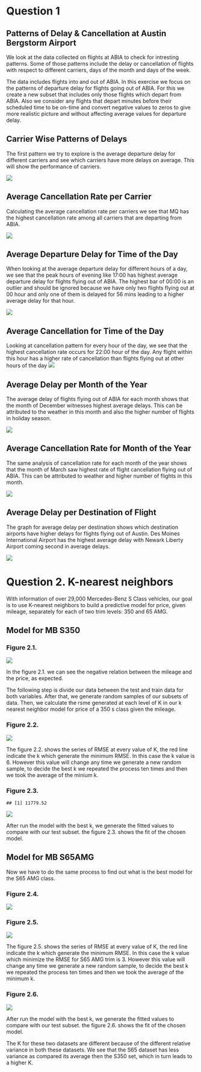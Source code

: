Question 1
==========

Patterns of Delay & Cancellation at Austin Bergstorm Airport
------------------------------------------------------------

We look at the data collected on flights at ABIA to check for intresting
patterns. Some of those patterns include the delay or cancellation of
flights with respect to different carriers, days of the month and days
of the week.

The data includes flights into and out of ABIA. In this exercise we
focus on the patterns of departure delay for flights going out of ABIA.
For this we create a new subset that includes only those flights which
depart from ABIA. Also we consider any flights that depart minutes
before their scheduled time to be on-time and convert negative values to
zeros to give more realistic picture and without affecting average
values for departure delay.

Carrier Wise Patterns of Delays
-------------------------------

The first pattern we try to explore is the average departure delay for
different carriers and see which carriers have more delays on average.
This will show the performance of carriers.

![](Assignment-1_files/figure-markdown_strict/unnamed-chunk-2-1.png)

Average Cancellation Rate per Carrier
-------------------------------------

Calculating the average cancellation rate per carriers we see that MQ
has the highest cancellation rate among all carriers that are departing
from ABIA.

![](Assignment-1_files/figure-markdown_strict/unnamed-chunk-3-1.png)

Average Departure Delay for Time of the Day
-------------------------------------------

When looking at the average departure delay for different hours of a
day, we see that the peak hours of evening like 17:00 has highest
average departure delay for flights flying out of ABIA. The highest bar
of 00:00 is an outlier and should be ignored because we have only two
flights flying out at 00 hour and only one of them is delayed for 56
mins leading to a higher average delay for that hour.

![](Assignment-1_files/figure-markdown_strict/unnamed-chunk-4-1.png)

Average Cancellation for Time of the Day
----------------------------------------

Looking at cancellation pattern for every hour of the day, we see that
the highest cancellation rate occurs for 22:00 hour of the day. Any
flight within this hour has a higher rate of cancellation than flights
flying out at other hours of the day
![](Assignment-1_files/figure-markdown_strict/unnamed-chunk-5-1.png)

Average Delay per Month of the Year
-----------------------------------

The average delay of flights flying out of ABIA for each month shows
that the month of December witnesses highest average delays. This can be
attributed to the weather in this month and also the higher number of
flights in holiday season.

![](Assignment-1_files/figure-markdown_strict/unnamed-chunk-6-1.png)

Average Cancellation Rate for Month of the Year
-----------------------------------------------

The same analysis of cancellation rate for each month of the year shows
that the month of March saw highest rate of flight cancellation flying
out of ABIA. This can be attributed to weather and higher number of
flights in this month.

![](Assignment-1_files/figure-markdown_strict/unnamed-chunk-7-1.png)

Average Delay per Destination of Flight
---------------------------------------

The graph for average delay per destination shows which destination
airports have higher delays for flights flying out of Austin. Des Moines
International Airport has the highest average delay with Newark Liberty
Airport coming second in average delays.

![](Assignment-1_files/figure-markdown_strict/unnamed-chunk-8-1.png)

Question 2. K-nearest neighbors
===============================

With information of over 29,000 Mercedes-Benz S Class vehicles, our goal
is to use K-nearest neighbors to build a predictive model for price,
given mileage, separately for each of two trim levels: 350 and 65 AMG.

Model for MB S350
-----------------

### Figure 2.1.

![](Assignment-1_files/figure-markdown_strict/unnamed-chunk-10-1.png)

In the figure 2.1. we can see the negative relation between the mileage
and the price, as expected.

The following step is divide our data between the test and train data
for both variables. After that, we generate random samples of our
subsets of data. Then, we calculate the rsme generated at each level of
K in our k nearest neighbor model for price of a 350 s class given the
mileage.

### Figure 2.2.

![](Assignment-1_files/figure-markdown_strict/unnamed-chunk-12-1.png)

The figure 2.2. shows the series of RMSE at every value of K, the red
line indicate the k which generate the minimum RMSE. In this case the k
value is 6. However this value will change any time we generate a new
random sample, to decide the best k we repeated the process ten times
and then we took the average of the minium k.

### Figure 2.3.

    ## [1] 11779.52

![](Assignment-1_files/figure-markdown_strict/unnamed-chunk-13-1.png)

After run the model with the best k, we generate the fitted values to
compare with our test subset. the figure 2.3. shows the fit of the
chosen model.

Model for MB S65AMG
-------------------

Now we have to do the same process to find out what is the best model
for the S65 AMG class.

### Figure 2.4.

![](Assignment-1_files/figure-markdown_strict/unnamed-chunk-14-1.png)

### Figure 2.5.

![](Assignment-1_files/figure-markdown_strict/unnamed-chunk-16-1.png)

The figure 2.5. shows the series of RMSE at every value of K, the red
line indicate the k which generate the minimum RMSE. In this case the k
value which minimize the RMSE for S65 AMG trim is 3. However this value
will change any time we generate a new random sample, to decide the best
k we repeated the process ten times and then we took the average of the
minimum k.

### Figure 2.6.

![](Assignment-1_files/figure-markdown_strict/unnamed-chunk-18-1.png)

After run the model with the best k, we generate the fitted values to
compare with our test subset. the figure 2.6. shows the fit of the
chosen model.

The K for these two datasets are different because of the different
relative variance in both these datasets. We see that the S65 dataset
has less variance as compared its average then the S350 set, which in
turn leads to a higher K.

